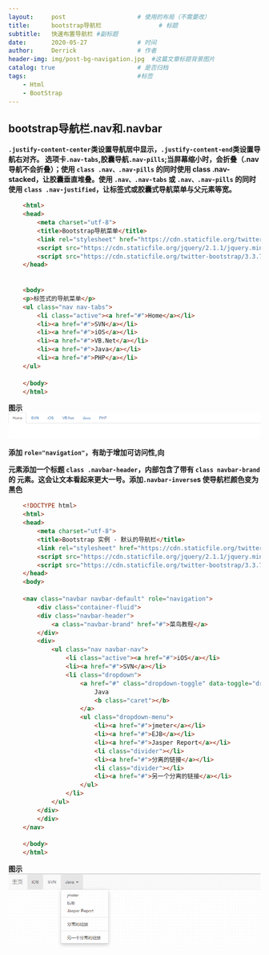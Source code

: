 ```yaml
---
layout:     post   				    # 使用的布局（不需要改）
title:      bootstrap导航栏 				# 标题 
subtitle:   快速布置导航栏 #副标题
date:       2020-05-27 				# 时间
author:     Derrick 				# 作者
header-img: img/post-bg-navigation.jpg 	#这篇文章标题背景图片
catalog: true 						# 是否归档
tags:								#标签
    - Html
    - BootStrap
---
```


## bootstrap导航栏.nav和.navbar



**`.justify-content-center`类设置导航居中显示，`.justify-content-end`类设置导航右对齐。
选项卡`.nav-tabs`,胶囊导航`.nav-pills`;当屏幕缩小时，会折叠（.nav导航不会折叠）；使用 `class .nav、.nav-pills` 的同时使用 class .nav-stacked，让胶囊垂直堆叠。使用 `.nav、.nav-tabs` 或 `.nav、.nav-pills` 的同时使用 `class .nav-justified`，让标签式或胶囊式导航菜单与父元素等宽。**



```html
	<html>
	<head>
		<meta charset="utf-8"> 
		<title>Bootstrap导航菜单</title>
		<link rel="stylesheet" href="https://cdn.staticfile.org/twitter-bootstrap/3.3.7/css/bootstrap.min.css">  
		<script src="https://cdn.staticfile.org/jquery/2.1.1/jquery.min.js"></script>
		<script src="https://cdn.staticfile.org/twitter-bootstrap/3.3.7/js/bootstrap.min.js"></script>
	</head>


	<body>
	<p>标签式的导航菜单</p>
	<ul class="nav nav-tabs">
		<li class="active"><a href="#">Home</a></li>
		<li><a href="#">SVN</a></li>
		<li><a href="#">iOS</a></li>
		<li><a href="#">VB.Net</a></li>
		<li><a href="#">Java</a></li>
		<li><a href="#">PHP</a></li>
	</ul>

	</body>
	</html>
```
 


**图示**
![img](/img/2020-05-27-navigation-2020/nav.png)




**添加 `role="navigation"`，有助于增加可访问性,向 <div> 元素添加一个标题 `class .navbar-header`，内部包含了带有 `class navbar-brand` 的 <a> 元素。这会让文本看起来更大一号。添加`.navbar-inverse`s 使导航栏颜色变为黑色**

```html
	<!DOCTYPE html>
	<html>
	<head>
		<meta charset="utf-8">
		<title>Bootstrap 实例 - 默认的导航栏</title>
		<link rel="stylesheet" href="https://cdn.staticfile.org/twitter-bootstrap/3.3.7/css/bootstrap.min.css ">
		<script src="https://cdn.staticfile.org/jquery/2.1.1/jquery.min.js"></script>
		<script src="https://cdn.staticfile.org/twitter-bootstrap/3.3.7/js/bootstrap.min.js"></script>
	</head>
	<body>

	<nav class="navbar navbar-default" role="navigation">
		<div class="container-fluid">
		<div class="navbar-header">
			<a class="navbar-brand" href="#">菜鸟教程</a>
		</div>
		<div>
			<ul class="nav navbar-nav">
				<li class="active"><a href="#">iOS</a></li>
				<li><a href="#">SVN</a></li>
				<li class="dropdown">
					<a href="#" class="dropdown-toggle" data-toggle="dropdown">
						Java
						<b class="caret"></b>
					</a>
					<ul class="dropdown-menu">
						<li><a href="#">jmeter</a></li>
						<li><a href="#">EJB</a></li>
						<li><a href="#">Jasper Report</a></li>
						<li class="divider"></li>
						<li><a href="#">分离的链接</a></li>
						<li class="divider"></li>
						<li><a href="#">另一个分离的链接</a></li>
					</ul>
				</li>
			</ul>
		</div>
		</div>
	</nav>

	</body>
	</html>

```



**图示**
![img](/img/2020-05-27-navigation-2020/navbar.png)